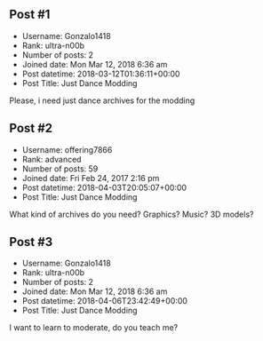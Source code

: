 ## Post #1
- Username: Gonzalo1418
- Rank: ultra-n00b
- Number of posts: 2
- Joined date: Mon Mar 12, 2018 6:36 am
- Post datetime: 2018-03-12T01:36:11+00:00
- Post Title: Just Dance Modding

Please, i need just dance archives for the modding
## Post #2
- Username: offering7866
- Rank: advanced
- Number of posts: 59
- Joined date: Fri Feb 24, 2017 2:16 pm
- Post datetime: 2018-04-03T20:05:07+00:00
- Post Title: Just Dance Modding

What kind of archives do you need? Graphics? Music? 3D models?
## Post #3
- Username: Gonzalo1418
- Rank: ultra-n00b
- Number of posts: 2
- Joined date: Mon Mar 12, 2018 6:36 am
- Post datetime: 2018-04-06T23:42:49+00:00
- Post Title: Just Dance Modding

I want to learn to moderate, do you teach me?
